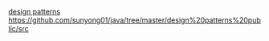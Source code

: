 
  [design patterns](https://github.com/sunyong01/java/tree/master/design%20patterns%20public/src)
  https://github.com/sunyong01/java/tree/master/design%20patterns%20public/src
  
